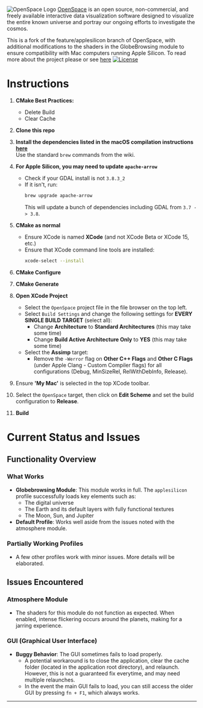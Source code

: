 
![OpenSpace Logo](/data/openspace-horiz-logo-crop.png)
[OpenSpace](http://openspaceproject.com) is an open source, non-commercial, and freely available interactive data visualization software designed to visualize the entire known universe and portray our ongoing efforts to investigate the cosmos.  

This is a fork of the feature/applesilicon branch of OpenSpace, with additional modifications to the shaders in the GlobeBrowsing module to ensure compatibility with Mac computers running Apple Silicon. To read more about the project please or see [here](https://github.com/OpenSpace/OpenSpace) 
[![License](https://img.shields.io/badge/License-MIT-purple.svg?style=flat-square)](LICENSE)

# Instructions

1) **CMake Best Practices:**
   - Delete Build
   - Clear Cache

2) **Clone this repo**

3) **Install the dependencies listed in the macOS compilation instructions [here](https://docs.openspaceproject.com/en/latest/contribute/development/compiling/macos.html)**  
   Use the standard `brew` commands from the wiki.

4) **For Apple Silicon, you may need to update `apache-arrow`**  
   - Check if your GDAL install is not `3.8.3_2`
   - If it isn't, run:  
     ```bash
     brew upgrade apache-arrow
     ```  
     This will update a bunch of dependencies including GDAL from `3.7 -> 3.8`.

5) **CMake as normal**
   - Ensure XCode is named **XCode** (and not XCode Beta or XCode 15, etc.)
   - Ensure that XCode command line tools are installed:  
     ```bash
     xcode-select --install
     ```

6) **CMake Configure**

7) **CMake Generate**

8) **Open XCode Project**
   - Select the `OpenSpace` project file in the file browser on the top left.
   - Select `Build Settings` and change the following settings for **EVERY SINGLE BUILD TARGET** (select all):
     - Change **Architecture** to **Standard Architectures** (this may take some time)
     - Change **Build Active Architecture Only** to **YES** (this may take some time)
   - Select the **Assimp** target:
     - Remove the `-Werror` flag on **Other C++ Flags** and **Other C Flags** (under Apple Clang - Custom Compiler flags) for all configurations (Debug, MinSizeRel, RelWithDebInfo, Release).

9) Ensure **'My Mac'** is selected in the top XCode toolbar.

10) Select the `OpenSpace` target, then click on **Edit Scheme** and set the build configuration to **Release**.

11) **Build**


# Current Status and Issues

## Functionality Overview

### What Works
- **Globebrowsing Module**: This module works in full. The `applesilicon` profile successfully loads key elements such as:
  - The digital universe
  - The Earth and its default layers with fully functional textures
  - The Moon, Sun, and Jupiter
- **Default Profile**: Works well aside from the issues noted with the atmosphere module.

### Partially Working Profiles
- A few other profiles work with minor issues. More details will be elaborated.

## Issues Encountered

### Atmosphere Module
- The shaders for this module do not function as expected. When enabled, intense flickering occurs around the planets, making for a jarring experience.

### GUI (Graphical User Interface)
- **Buggy Behavior**: The GUI sometimes fails to load properly. 
  - A potential workaround is to close the application, clear the cache folder (located in the application root directory), and relaunch. However, this is not a guaranteed fix everytime, and may need multiple relaunches.
  - In the event the main GUI fails to load, you can still access the older GUI by pressing `fn + F1`, which always works.

---
